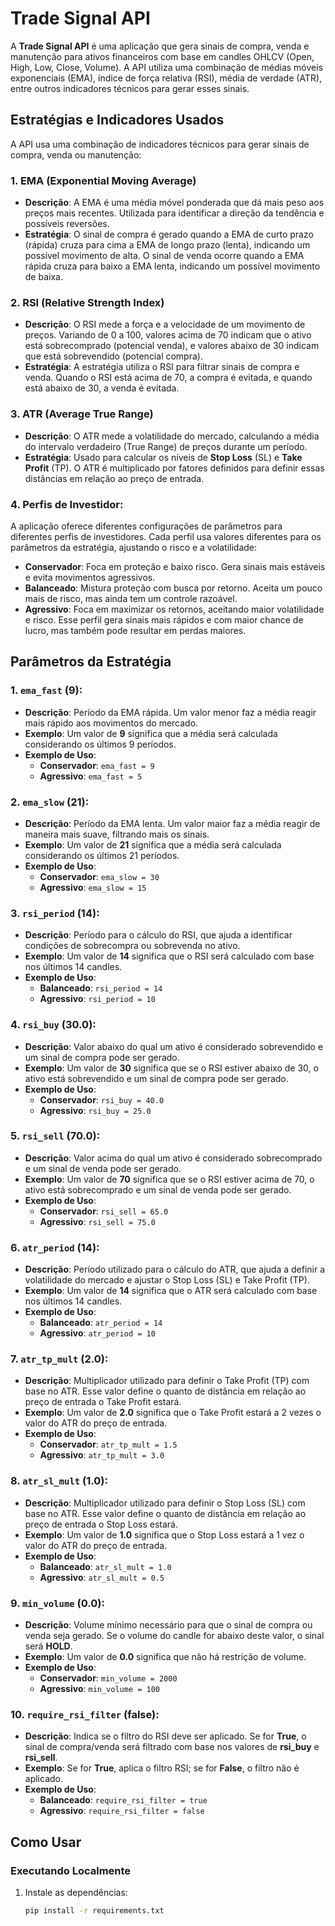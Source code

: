 
# Trade Signal API

A **Trade Signal API** é uma aplicação que gera sinais de compra, venda e manutenção para ativos financeiros com base em candles OHLCV (Open, High, Low, Close, Volume). A API utiliza uma combinação de médias móveis exponenciais (EMA), índice de força relativa (RSI), média de verdade (ATR), entre outros indicadores técnicos para gerar esses sinais.

## Estratégias e Indicadores Usados

A API usa uma combinação de indicadores técnicos para gerar sinais de compra, venda ou manutenção:

### 1. **EMA (Exponential Moving Average)**
   - **Descrição**: A EMA é uma média móvel ponderada que dá mais peso aos preços mais recentes. Utilizada para identificar a direção da tendência e possíveis reversões.
   - **Estratégia**: O sinal de compra é gerado quando a EMA de curto prazo (rápida) cruza para cima a EMA de longo prazo (lenta), indicando um possível movimento de alta. O sinal de venda ocorre quando a EMA rápida cruza para baixo a EMA lenta, indicando um possível movimento de baixa.

### 2. **RSI (Relative Strength Index)**
   - **Descrição**: O RSI mede a força e a velocidade de um movimento de preços. Variando de 0 a 100, valores acima de 70 indicam que o ativo está sobrecomprado (potencial venda), e valores abaixo de 30 indicam que está sobrevendido (potencial compra).
   - **Estratégia**: A estratégia utiliza o RSI para filtrar sinais de compra e venda. Quando o RSI está acima de 70, a compra é evitada, e quando está abaixo de 30, a venda é evitada.

### 3. **ATR (Average True Range)**
   - **Descrição**: O ATR mede a volatilidade do mercado, calculando a média do intervalo verdadeiro (True Range) de preços durante um período.
   - **Estratégia**: Usado para calcular os níveis de **Stop Loss** (SL) e **Take Profit** (TP). O ATR é multiplicado por fatores definidos para definir essas distâncias em relação ao preço de entrada.

### 4. **Perfis de Investidor**:
   A aplicação oferece diferentes configurações de parâmetros para diferentes perfis de investidores. Cada perfil usa valores diferentes para os parâmetros da estratégia, ajustando o risco e a volatilidade:

   - **Conservador**: Foca em proteção e baixo risco. Gera sinais mais estáveis e evita movimentos agressivos.
   - **Balanceado**: Mistura proteção com busca por retorno. Aceita um pouco mais de risco, mas ainda tem um controle razoável.
   - **Agressivo**: Foca em maximizar os retornos, aceitando maior volatilidade e risco. Esse perfil gera sinais mais rápidos e com maior chance de lucro, mas também pode resultar em perdas maiores.

## Parâmetros da Estratégia

### 1. **`ema_fast` (9)**:
   - **Descrição**: Período da EMA rápida. Um valor menor faz a média reagir mais rápido aos movimentos do mercado.
   - **Exemplo**: Um valor de **9** significa que a média será calculada considerando os últimos 9 períodos.
   - **Exemplo de Uso**:
     - **Conservador**: `ema_fast = 9`
     - **Agressivo**: `ema_fast = 5`

### 2. **`ema_slow` (21)**:
   - **Descrição**: Período da EMA lenta. Um valor maior faz a média reagir de maneira mais suave, filtrando mais os sinais.
   - **Exemplo**: Um valor de **21** significa que a média será calculada considerando os últimos 21 períodos.
   - **Exemplo de Uso**:
     - **Conservador**: `ema_slow = 30`
     - **Agressivo**: `ema_slow = 15`

### 3. **`rsi_period` (14)**:
   - **Descrição**: Período para o cálculo do RSI, que ajuda a identificar condições de sobrecompra ou sobrevenda no ativo.
   - **Exemplo**: Um valor de **14** significa que o RSI será calculado com base nos últimos 14 candles.
   - **Exemplo de Uso**:
     - **Balanceado**: `rsi_period = 14`
     - **Agressivo**: `rsi_period = 10`

### 4. **`rsi_buy` (30.0)**:
   - **Descrição**: Valor abaixo do qual um ativo é considerado sobrevendido e um sinal de compra pode ser gerado.
   - **Exemplo**: Um valor de **30** significa que se o RSI estiver abaixo de 30, o ativo está sobrevendido e um sinal de compra pode ser gerado.
   - **Exemplo de Uso**:
     - **Conservador**: `rsi_buy = 40.0`
     - **Agressivo**: `rsi_buy = 25.0`

### 5. **`rsi_sell` (70.0)**:
   - **Descrição**: Valor acima do qual um ativo é considerado sobrecomprado e um sinal de venda pode ser gerado.
   - **Exemplo**: Um valor de **70** significa que se o RSI estiver acima de 70, o ativo está sobrecomprado e um sinal de venda pode ser gerado.
   - **Exemplo de Uso**:
     - **Conservador**: `rsi_sell = 65.0`
     - **Agressivo**: `rsi_sell = 75.0`

### 6. **`atr_period` (14)**:
   - **Descrição**: Período utilizado para o cálculo do ATR, que ajuda a definir a volatilidade do mercado e ajustar o Stop Loss (SL) e Take Profit (TP).
   - **Exemplo**: Um valor de **14** significa que o ATR será calculado com base nos últimos 14 candles.
   - **Exemplo de Uso**:
     - **Balanceado**: `atr_period = 14`
     - **Agressivo**: `atr_period = 10`

### 7. **`atr_tp_mult` (2.0)**:
   - **Descrição**: Multiplicador utilizado para definir o Take Profit (TP) com base no ATR. Esse valor define o quanto de distância em relação ao preço de entrada o Take Profit estará.
   - **Exemplo**: Um valor de **2.0** significa que o Take Profit estará a 2 vezes o valor do ATR do preço de entrada.
   - **Exemplo de Uso**:
     - **Conservador**: `atr_tp_mult = 1.5`
     - **Agressivo**: `atr_tp_mult = 3.0`

### 8. **`atr_sl_mult` (1.0)**:
   - **Descrição**: Multiplicador utilizado para definir o Stop Loss (SL) com base no ATR. Esse valor define o quanto de distância em relação ao preço de entrada o Stop Loss estará.
   - **Exemplo**: Um valor de **1.0** significa que o Stop Loss estará a 1 vez o valor do ATR do preço de entrada.
   - **Exemplo de Uso**:
     - **Balanceado**: `atr_sl_mult = 1.0`
     - **Agressivo**: `atr_sl_mult = 0.5`

### 9. **`min_volume` (0.0)**:
   - **Descrição**: Volume mínimo necessário para que o sinal de compra ou venda seja gerado. Se o volume do candle for abaixo deste valor, o sinal será **HOLD**.
   - **Exemplo**: Um valor de **0.0** significa que não há restrição de volume.
   - **Exemplo de Uso**:
     - **Conservador**: `min_volume = 2000`
     - **Agressivo**: `min_volume = 100`

### 10. **`require_rsi_filter` (false)**:
   - **Descrição**: Indica se o filtro do RSI deve ser aplicado. Se for **True**, o sinal de compra/venda será filtrado com base nos valores de **rsi_buy** e **rsi_sell**.
   - **Exemplo**: Se for **True**, aplica o filtro RSI; se for **False**, o filtro não é aplicado.
   - **Exemplo de Uso**:
     - **Balanceado**: `require_rsi_filter = true`
     - **Agressivo**: `require_rsi_filter = false`

## Como Usar

### Executando Localmente

1. Instale as dependências:

   ```bash
   pip install -r requirements.txt
